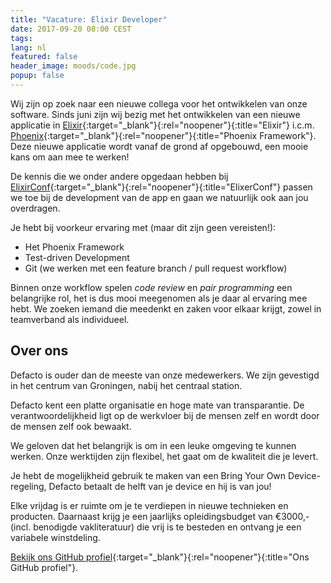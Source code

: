 ```yaml
---
title: "Vacature: Elixir Developer"
date: 2017-09-20 08:00 CEST
tags:
lang: nl
featured: false
header_image: moods/code.jpg
popup: false
---
```


Wij zijn op zoek naar een nieuwe collega voor het ontwikkelen van onze software. Sinds juni zijn wij bezig met het ontwikkelen van een nieuwe applicatie in [Elixir](https://elixir-lang.org/){:target="_blank"}{:rel="noopener"}{:title="Elixir"} i.c.m. [Phoenix](http://phoenixframework.org/){:target="_blank"}{:rel="noopener"}{:title="Phoenix Framework"}. Deze nieuwe applicatie wordt vanaf de grond af opgebouwd, een mooie kans om aan mee te werken!

De kennis die we onder andere opgedaan hebben bij [ElixirConf](https://elixirconf.com/){:target="_blank"}{:rel="noopener"}{:title="ElixerConf"} passen we toe bij de development van de app en gaan we natuurlijk ook aan jou overdragen.

Je hebt bij voorkeur ervaring met (maar dit zijn geen vereisten!):

* Het Phoenix Framework
* Test-driven Development
* Git (we werken met een feature branch / pull request workflow)

Binnen onze workflow spelen _code review_ en _pair programming_ een belangrijke rol, het is dus mooi meegenomen als je daar al ervaring mee hebt. We zoeken iemand die meedenkt en zaken voor elkaar krijgt, zowel in teamverband als individueel.

## Over ons
Defacto is ouder dan de meeste van onze medewerkers. We zijn gevestigd in het centrum van Groningen, nabij het centraal station.

Defacto kent een platte organisatie en hoge mate van transparantie. De verantwoordelijkheid ligt op de werkvloer bij de mensen zelf en wordt door de mensen zelf ook bewaakt.

We geloven dat het belangrijk is om in een leuke omgeving te kunnen werken. Onze werktijden zijn flexibel, het gaat om de kwaliteit die je levert.

Je hebt de mogelijkheid gebruik te maken van een Bring Your Own Device-regeling, Defacto betaalt de helft van je device en hij is van jou!

Elke vrijdag is er ruimte om je te verdiepen in nieuwe technieken en producten. Daarnaast krijg je een jaarlijks opleidingsbudget van €3000,- (incl. benodigde vakliteratuur) die vrij is te besteden en ontvang je een variabele winstdeling.

[Bekijk ons GitHub profiel](https://github.com/DefactoSoftware/){:target="_blank"}{:rel="noopener"}{:title="Ons GitHub profiel"}.
